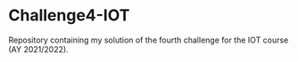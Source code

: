# Challenge4-IOT
Repository containing my solution of the fourth challenge for the IOT course (AY 2021/2022).
